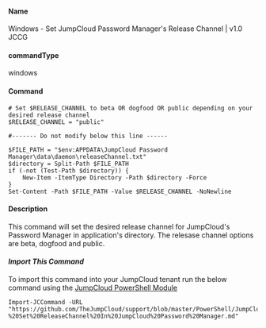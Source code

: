 #### Name

Windows - Set JumpCloud Password Manager's Release Channel | v1.0 JCCG

#### commandType

windows

#### Command

```
# Set $RELEASE_CHANNEL to beta OR dogfood OR public depending on your desired release channel
$RELEASE_CHANNEL = "public"

#------- Do not modify below this line ------

$FILE_PATH = "$env:APPDATA\JumpCloud Password Manager\data\daemon\releaseChannel.txt"
$directory = Split-Path $FILE_PATH
if (-not (Test-Path $directory)) {
    New-Item -ItemType Directory -Path $directory -Force
}
Set-Content -Path $FILE_PATH -Value $RELEASE_CHANNEL -NoNewline
```

#### Description

This command will set the desired release channel for JumpCloud's Password Manager in application's directory. The relesase channel options are beta, dogfood and public.

#### *Import This Command*

To import this command into your JumpCloud tenant run the below command using the [JumpCloud PowerShell Module](https://github.com/TheJumpCloud/support/wiki/Installing-the-JumpCloud-PowerShell-Module)

```
Import-JCCommand -URL "https://github.com/TheJumpCloud/support/blob/master/PowerShell/JumpCloud%20Commands%20Gallery/Windows%20Commands/Windows%20-%20Set%20ReleaseChannel%20In%20JumpCloud%20Password%20Manager.md"
```

